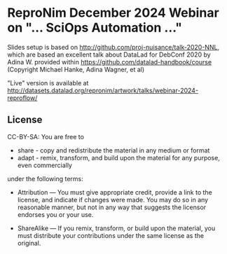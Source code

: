 # ReproNim December 2024 Webinar on "... SciOps Automation ..."

Slides setup is based on http://github.com/proj-nuisance/talk-2020-NNL,
which are based an excellent talk about DataLad for DebConf 2020 by Adina W.
provided within https://github.com/datalad-handbook/course (Copyright
Michael Hanke, Adina Wagner, et al)

"Live" version is available at http://datasets.datalad.org/repronim/artwork/talks/webinar-2024-reproflow/

## License

CC-BY-SA: You are free to

   - share - copy and redistribute the material in any medium or format
   - adapt - remix, transform, and build upon the material for any purpose, even commercially

under the following terms:

   - Attribution — You must give appropriate credit, provide a link to the license, and indicate if changes were made. You may do so in any reasonable manner, but not in any way that suggests the licensor endorses you or your use.

   - ShareAlike — If you remix, transform, or build upon the material, you must distribute your contributions under the same license as the original.
